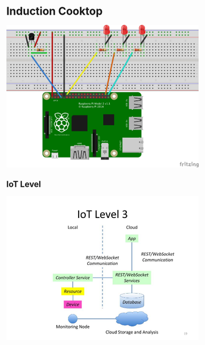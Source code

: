 # Induction Cooktop
<div style="text-align:center"><img src ="https://github.com/gabimachado/cooktop-IoT/blob/master/doc/cooktop_sketch.jpg" /></div>

## IoT Level
<div style="text-align:center"><img src ="https://github.com/gabimachado/cooktop-IoT/blob/master/doc/iot_level.jpg" /></div>

